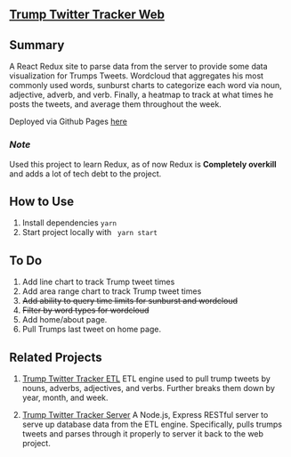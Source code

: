 ## [Trump Twitter Tracker Web](https://el-dringo-brannde.github.io/Trump-Twitter-Tracker-Web/)



## Summary
A React Redux site to parse data from the server to provide some data visualization for Trumps Tweets. Wordcloud that aggregates his most commonly used words, sunburst charts to categorize each word via noun, adjective, adverb, and verb. Finally, a heatmap to track at what times he posts the tweets, and average them throughout the week.
   

Deployed via Github Pages [here](https://el-dringo-brannde.github.io/Trump-Twitter-Tracker-Web/)


### _Note_
Used this project to learn Redux, as of now Redux is **Completely overkill** and adds a lot of tech debt to the project. 

## How to Use
1. Install dependencies `yarn` 
2. Start project locally with ` yarn start`

## To Do 
1. Add line chart to track Trump tweet times 
2. Add area range chart to track Trump tweet times
3. ~~Add ability to query time limits for sunburst and wordcloud~~
4. ~~Filter by word types for wordcloud~~
5. Add home/about page. 
6. Pull Trumps last tweet on home page.  

## Related Projects
1. [Trump Twitter Tracker ETL](https://github.com/El-Dringo-Brannde/trump-twitter-tracker-ETL) ETL engine used to pull trump tweets by nouns, adverbs, adjectives, and verbs. Further breaks them down by year, month, and week. 

2. [Trump Twitter Tracker Server](https://github.com/El-Dringo-Brannde/trump-twitter-tracker-server) A Node.js, Express RESTful server to serve up database data from the ETL engine. Specifically, pulls trumps tweets and parses through it properly to server it back to the web project.